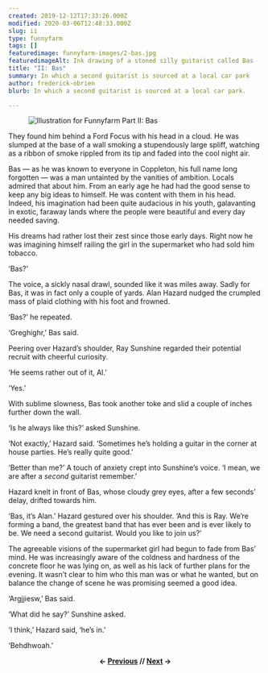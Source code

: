 ```yaml
---
created: 2019-12-12T17:33:26.000Z
modified: 2020-03-06T12:48:33.000Z
slug: ii
type: funnyfarm
tags: []
featuredimage: funnyfarm-images/2-bas.jpg
featuredimageAlt: Ink drawing of a stoned silly guitarist called Bas
title: "II: Bas"
summary: In which a second guitarist is sourced at a local car park
author: frederick-obrien
blurb: In which a second guitarist is sourced at a local car park.

---
```


<figure class="wide">
  <img src="funnyfarm-images/2-bas.jpg" alt="Illustration for Funnyfarm Part II: Bas" />
  <figcaption></figcaption>
</figure>

They found him behind a Ford Focus with his head in a cloud. He was slumped at the base of a wall smoking a stupendously large spliff, watching as a ribbon of smoke rippled from its tip and faded into the cool night air.

Bas — as he was known to everyone in Coppleton, his full name long forgotten — was a man untainted by the vanities of ambition. Locals admired that about him. From an early age he had had the good sense to keep any big ideas to himself. He was content with them in his head. Indeed, his imagination had been quite audacious in his youth, galavanting in exotic, faraway lands where the people were beautiful and every day needed saving.

His dreams had rather lost their zest since those early days. Right now he was imagining himself railing the girl in the supermarket who had sold him tobacco.

‘Bas?’

The voice, a sickly nasal drawl, sounded like it was miles away. Sadly for Bas, it was in fact only a couple of yards. Alan Hazard nudged the crumpled mass of plaid clothing with his foot and frowned.

‘Bas?’ he repeated.

‘Greghighr,’ Bas said.

Peering over Hazard’s shoulder, Ray Sunshine regarded their potential recruit with cheerful curiosity.

‘He seems rather out of it, Al.’

‘Yes.’

With sublime slowness, Bas took another toke and slid a couple of inches further down the wall.

‘Is he always like this?’ asked Sunshine.

‘Not exactly,’ Hazard said. ‘Sometimes he’s holding a guitar in the corner at house parties. He’s really quite good.’

‘Better than me?’ A touch of anxiety crept into Sunshine’s voice. ‘I mean, we are after a *second* guitarist remember.’

Hazard knelt in front of Bas, whose cloudy grey eyes, after a few seconds’ delay, drifted towards him.

‘Bas, it’s Alan.’ Hazard gestured over his shoulder. ‘And this is Ray. We’re forming a band, the greatest band that has ever been and is ever likely to be. We need a second guitarist. Would you like to join us?’

The agreeable visions of the supermarket girl had begun to fade from Bas’ mind. He was increasingly aware of the coldness and hardness of the concrete floor he was lying on, as well as his lack of further plans for the evening. It wasn’t clear to him who this man was or what he wanted, but on balance the change of scene he was promising seemed a good idea.

‘Argjjiesw,’ Bas said.

‘What did he say?’ Sunshine asked.

‘I think,’ Hazard said, ‘he’s in.’

‘Behdhwoah.’

<center><strong></strong><p><strong>← <a href="funnyfarm/i/">Previous</a> // <a href="funnyfarm/iii/">Next</a> →</strong></p></center>